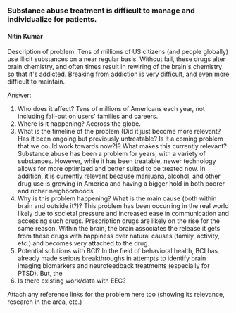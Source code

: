 ### Substance abuse treatment is difficult to manage and individualize for patients.
#### Nitin Kumar

Description of problem: Tens of millions of US citizens (and people globally) use illicit substances on a near regular basis. Without fail, these drugs alter brain chemistry, and often times result in rewiring of the brain's chemistry so that it's addicted. Breaking from addiction is very difficult, and even more difficult to maintain.

Answer:
1. Who does it affect?
Tens of millions of Americans each year, not including fall-out on users' families and careers.
2. Where is it happening?
Accross the globe.
3. What is the timeline of the problem (Did it just become more relevant? Has it been ongoing but previously untreatable? Is it a coming problem that we could work towards now?)? What makes this currently relevant?
Substance abuse has been a problem for years, with a variety of substances. However, while it has been treatable, newer technology allows for more optimized and better suited to be treated now. In addition, it is currently relevant because marijuana, alcohol, and other drug use is growing in America and having a bigger hold in both poorer and richer neighborhoods.
4. Why is this problem happening? What is the main cause (both within brain and outside it?)?
This problem has been occurring in the real world likely due to societal pressure and increased ease in communication and accessing such drugs. Prescription drugs are likely on the rise for the same reason. Within the brain, the brain associates the release it gets from these drugs with happiness over natural causes (family, activity, etc.) and becomes very attached to the drug.
5. Potential solutions with BCI?
In the field of behavioral health, BCI has already made serious breakthroughs in attempts to identify brain imaging biomarkers and neurofeedback treatments (especially for PTSD). But, the 
6. Is there existing work/data with EEG?

Attach any reference links for the problem here too (showing its relevance, research in the area, etc.)